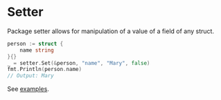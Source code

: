 # Setter

Package setter allows for manipulation of a value of a field of any struct.

```go
person := struct {
    name string
}{}
_ = setter.Set(&person, "name", "Mary", false)
fmt.Println(person.name)
// Output: Mary
```

See [examples](examples_test.go).